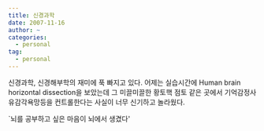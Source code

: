 ```yaml
---
title: 신경과학
date: 2007-11-16
author: ~
categories:
  - personal
tag:
  - personal
---
```




신경과학, 신경해부학의 재미에 푹 빠지고 있다. 어제는 실습시간에 Human brain horizontal dissection을 보았는데 그 미끌미끌한 황토핵 점토 같은 곳에서 기억감정사유감각욕망등을 컨트롤한다는 사실이 너무 신기하고 놀라웠다.

`뇌를 공부하고 싶은 마음이 뇌에서 생겼다'


 






